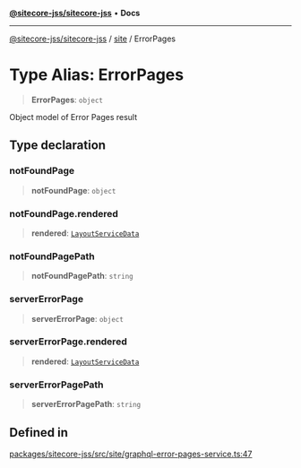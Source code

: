 [**@sitecore-jss/sitecore-jss**](../../README.md) • **Docs**

***

[@sitecore-jss/sitecore-jss](../../README.md) / [site](../README.md) / ErrorPages

# Type Alias: ErrorPages

> **ErrorPages**: `object`

Object model of Error Pages result

## Type declaration

### notFoundPage

> **notFoundPage**: `object`

### notFoundPage.rendered

> **rendered**: [`LayoutServiceData`](../../layout/interfaces/LayoutServiceData.md)

### notFoundPagePath

> **notFoundPagePath**: `string`

### serverErrorPage

> **serverErrorPage**: `object`

### serverErrorPage.rendered

> **rendered**: [`LayoutServiceData`](../../layout/interfaces/LayoutServiceData.md)

### serverErrorPagePath

> **serverErrorPagePath**: `string`

## Defined in

[packages/sitecore-jss/src/site/graphql-error-pages-service.ts:47](https://github.com/Sitecore/jss/blob/410baa3185964545d070498517cd670bf4efc6d5/packages/sitecore-jss/src/site/graphql-error-pages-service.ts#L47)
